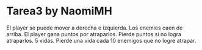 # Tarea3 by NaomiMH
El player se puede mover a derecha e izquierda. Los enemies caen de arriba. El player gana puntos por atraparlos. Pierde puntos si no logra atraparlos. 5 vidas. Pierde una vida cada 10 enemigos que no logre atrapar.
